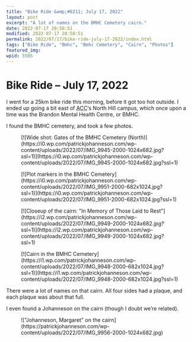 ```yaml
---
title: "Bike Ride &amp;#8211; July 17, 2022"
layout: post
excerpt: "A lot of names on the BMHC Cemetery cairn."
date: 2022-07-17 20:50:51
modified: 2022-07-17 20:50:51
permalink: 2022/07/17/bike-ride-july-17-2022/index.html
tags: ["Bike Ride", "Bmhc", "Bmhc Cemetery", "Cairn", "Photos"]
featured_img: 
wpid: 5505
---
```


# Bike Ride &#8211; July 17, 2022

I went for a 25km bike ride this morning, before it got too hot outside. I ended up going a bit east of <abbr title="Assiniboine Community College">ACC</abbr>‘s North Hill campus, which once upon a time was the Brandon Mental Health Centre, or BMHC.

I found the BMHC cemetery, and took a few photos.

<div class="wp-block-jetpack-tiled-gallery aligncenter is-style-rectangular"><div class="tiled-gallery__gallery"><div class="tiled-gallery__row"><div class="tiled-gallery__col" style="flex-basis:34.56986%"><figure class="tiled-gallery__item">[![Wide shot: Gates of the BMHC Cemetery (North)](https://i0.wp.com/patrickjohanneson.com/wp-content/uploads/2022/07/IMG_9945-2000-1024x682.jpg?ssl=1)](https://i0.wp.com/patrickjohanneson.com/wp-content/uploads/2022/07/IMG_9945-2000-1024x682.jpg?ssl=1)</figure></div><div class="tiled-gallery__col" style="flex-basis:15.43014%"><figure class="tiled-gallery__item">[![Plot markers in the BMHC Cemetery](https://i0.wp.com/patrickjohanneson.com/wp-content/uploads/2022/07/IMG_9951-2000-682x1024.jpg?ssl=1)](https://i0.wp.com/patrickjohanneson.com/wp-content/uploads/2022/07/IMG_9951-2000-682x1024.jpg?ssl=1)</figure></div><div class="tiled-gallery__col" style="flex-basis:34.56986%"><figure class="tiled-gallery__item">[![Closeup of the cairn: "In Memory of Those Laid to Rest"](https://i2.wp.com/patrickjohanneson.com/wp-content/uploads/2022/07/IMG_9949-2000-1024x682.jpg?ssl=1)](https://i2.wp.com/patrickjohanneson.com/wp-content/uploads/2022/07/IMG_9949-2000-1024x682.jpg?ssl=1)</figure></div><div class="tiled-gallery__col" style="flex-basis:15.43014%"><figure class="tiled-gallery__item">[![Cairn in the BMHC Cemetery](https://i1.wp.com/patrickjohanneson.com/wp-content/uploads/2022/07/IMG_9948-2000-682x1024.jpg?ssl=1)](https://i1.wp.com/patrickjohanneson.com/wp-content/uploads/2022/07/IMG_9948-2000-682x1024.jpg?ssl=1)</figure></div></div></div></div>There were a lot of names on that cairn. All four sides had a plaque, and each plaque was about that full.

I even found a Johanneson on the cairn (though I doubt we’re related).

<figure class="wp-block-image size-large">!["Johanneson, Margaret" on the cairn](https://patrickjohanneson.com/wp-content/uploads/2022/07/IMG_9956-2000-1024x682.jpg)</figure>